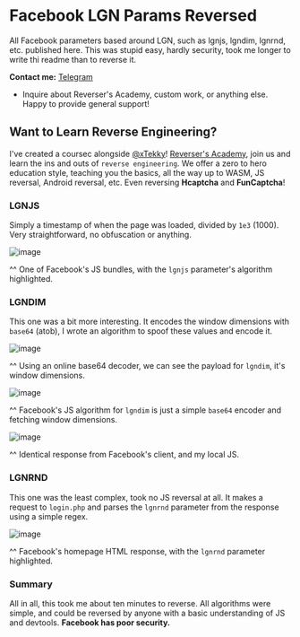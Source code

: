 # Facebook LGN Params Reversed

All Facebook parameters based around LGN, such as lgnjs, lgndim, lgnrnd, etc. published here. This was stupid easy, hardly security, took me longer to write thi readme than to reverse it.

**Contact me:** [Telegram](https://t.me/reversewasm)
- Inquire about Reverser's Academy, custom work, or anything else. Happy to provide general support!

## Want to Learn Reverse Engineering?

I've created a coursec alongside [@xTekky](https://github.com/xtekky)! [Reverser's Academy](https://whop.com/reverser-academy), join us and learn the ins and outs of `reverse engineering`. We offer a zero to hero education style, teaching you the basics, all the way up to WASM, JS reversal, Android reversal, etc. Even reversing **Hcaptcha** and **FunCaptcha**!

### LGNJS

Simply a timestamp of when the page was loaded, divided by `1e3` (1000). Very straightforward, no obfuscation or anything.

![image](https://github.com/Hartman5/Facebook-LGN-Reversed/blob/main/media/Screenshot%202024-12-08%20at%203.11.57%E2%80%AFPM.png?raw=true)

^^ One of Facebook's JS bundles, with the `lgnjs` parameter's algorithm highlighted.

### LGNDIM

This one was a bit more interesting. It encodes the window dimensions with `base64` (atob), I wrote an algorithm to spoof these values and encode it.

![image](https://github.com/Hartman5/Facebook-LGN-Reversed/blob/main/media/Screenshot%202024-12-08%20at%203.26.15%E2%80%AFPM.png?raw=true)

^^ Using an online base64 decoder, we can see the payload for `lgndim`, it's window dimensions.

![image](https://github.com/Hartman5/Facebook-LGN-Reversed/blob/main/media/Screenshot%202024-12-08%20at%203.14.45%E2%80%AFPM.png?raw=true)

^^ Facebook's JS algorithm for `lgndim` is just a simple `base64` encoder and fetching window dimensions.

![image](https://github.com/Hartman5/Facebook-LGN-Reversed/blob/main/media/Screenshot%202024-12-08%20at%203.17.11%E2%80%AFPM.png?raw=true)

^^ Identical response from Facebook's client, and my local JS.

### LGNRND

This one was the least complex, took no JS reversal at all. It makes a request to `login.php` and parses the `lgnrnd` parameter from the response using a simple regex.

![image](https://github.com/Hartman5/Facebook-LGN-Reversed/blob/main/media/Screenshot%202024-12-08%20at%203.15.12%E2%80%AFPM.png?raw=true)

^^ Facebook's homepage HTML response, with the `lgnrnd` parameter highlighted.

### Summary

All in all, this took me about ten minutes to reverse. All algorithms were simple, and could be reversed by anyone with a basic understanding of JS and devtools. __Facebook has poor security.__